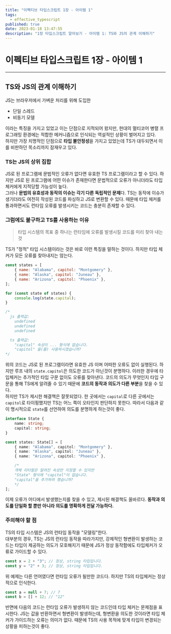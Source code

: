 ```yaml
---
title: "이펙티브 타입스크립트 1장 - 아이템 1"
tags:
  - effective_typescript
published: true
date: 2023-01-18 13:47:55
description: "1장 타입스크립트 알아보기 - 아이템 1: TS와 JS의 관계 이해하기"
---
```


# 이펙티브 타입스크립트 1장 - 아이템 1

---

## TS와 JS의 관계 이해하기

JS는 브라우저에서 가벼운 처리를 위해 도입한

- 단일 스레드
- 비동기 모델

이라는 특징을 가지고 있었고 이는 단점으로 지적되어 왔지만, 현대의 멀티코어 병렬 프로그래밍 환경에는 적합한 메커니즘으로 인식되는 역설적인 상황이 벌어지고 있다.<br />
하지만 가장 치명적인 단점으로 **타입 불안정성**을 가지고 있었는데 TS가 대두되면서 이를 비판하던 목소리까지 잠재우고 있다.

### TS는 JS의 상위 집합

JS로 된 프로그램에 문법적인 오류가 없다면 유효한 TS 프로그램이라고 할 수 있다. 하지만 JS로 된 프로그램에 어떤 이슈가 존재한다면 문법적으로 오류가 아니더라도 타입 체커에게 지적당할 가능성이 높다.<br />
그러나 **문법의 유효성과 동작의 이슈는 각기 다른 독립적인 문제**다. TS는 동작에 이슈가 생기더라도 여전히 작성된 코드를 파싱하고 JS로 변환할 수 있다. 때문에 타입 체커를 통과하면서도 런타임 오류를 발생시키는 코드는 충분히 존재할 수 있다.

### 그럼에도 불구하고 TS를 사용하는 이유

> 타입 시스템의 목표 중 하나는 런타임에 오류를 발생시킬 코드를 미리 찾아 내는 것

TS가 "정적" 타입 시스템이라는 것은 바로 이런 특징을 말하는 것이다. 하지만 타입 체커가 모든 오류를 찾아내지는 않는다.<br />

```js
const states = [
	{ name: "Alabama", capitol: "Montgomery" },
	{ name: "Alaska", capitol: "Juneau" },
	{ name: "Arizona", capitol: "Phoenix" },
];

for (const state of states) {
	console.log(state.capital);
}

/*
  js 출력값: 
    undefined
    undefined
    undefined

  ts 출력값: 
    "capital" 속성이 ... 형식에 없습니다.
    "capitol" 을(를) 사용하시겠습니까?
*/
```

위의 코드는 JS로 된 프로그램이라면 유효한 JS 이며 어떠한 오류도 없이 실행된다. 하지만 루프 내의 `state.capitol`은 의도한 코드가 아닌것이 분명하다. 이러한 경우에 타입체커는 추가적인 타입 구문 없이도 오류를 찾아낸다. 코드의 의도가 무엇인지 타입 구문을 통해 TS에게 알려줄 수 있기 때문에 **코드의 동작과 의도가 다른 부분**을 찾을 수 있다.<br />
하지만 TS가 제시한 해결책은 잘못되었다. 한 곳에서는 `capital`로 다른 곳에서는 `capitol`로 타이핑했지만 TS는 어느 쪽이 오타인지 판단하지 못한다. 따라서 다음과 같이 명시적으로 `state`를 선언하여 의도를 분명하게 하는것이 좋다.

```ts
interface State {
	name: string;
	capital: string;
}

const states: State[] = [
	{ name: "Alabama", capitol: "Montgomery" },
	{ name: "Alaska", capitol: "Juneau" },
	{ name: "Arizona", capitol: "Phoenix" },

	/* 
    객체 리터럴은 알려진 속성만 지정할 수 있지만
    "State" 형식에 "capitol"이 없습니다. 
    "capital"을 추가하려 했습니까?
    */
];
```

이제 오류가 어디에서 발생했는지를 찾을 수 있고, 제시된 해결책도 올바르다. **동작과 의도를 단일화 할 뿐만 아니라 의도를 명확하게 전달 가능하다.**

### 주의해야 할 점

TS의 타입 시스템은 JS의 런타임 동작을 "모델링"한다.<br />
대부분의 경우, TS는 JS의 런타임 동작을 따라가지만, 강제적인 형변환이 발생하는 코드는 타입이 제공하는 의도가 모호해지기 때문에 JS가 정상 동작함에도 타입체커가 오류로 가이드할 수 있다.<br />

```js
const x = 2 + "3"; // 정상, string 타입입니다.
const y = "2" + 3; // 정상, string 타입입니다.
```

위 예제는 다른 언어였다면 런타임 오류가 될만한 코드다. 하지만 TS의 타입체커는 정상적으로 인식한다.

```js
const a = null + 7; // 7
const b = [] + 12; // "12"
```

반면에 다음의 코드는 런타임 오류가 발생하지 않는 코드인데 타입 체커는 문제점을 표시한다. JS는 값을 반환하면서 형변환이 발생하는데, 형변환을 의도한 것이라면 타입 체커가 가이드하는 오류는 의미가 없다. 때문에 TS의 사용 목적에 맞게 타입이 변경되는 상황을 피하는것이 좋다.
